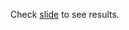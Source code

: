 
Check [slide](https://docs.google.com/presentation/d/1lDu0Y55zyEVeDQdTs2QqqlYAeGcNTtyP1xWEDBconz0/edit?usp=sharing) to see results. 
